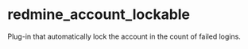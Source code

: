 # redmine_account_lockable
Plug-in that automatically lock the account in the count of failed logins.
